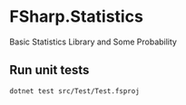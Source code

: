 # FSharp.Statistics
Basic Statistics Library and Some Probability

## Run unit tests

```(bash)
dotnet test src/Test/Test.fsproj
```
